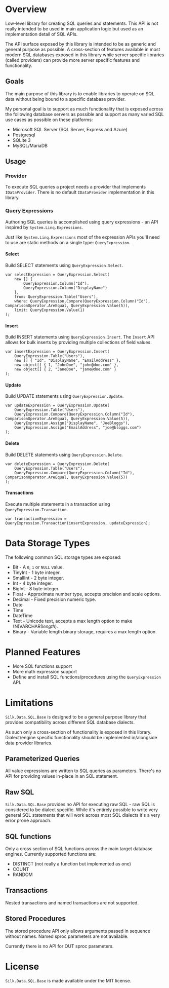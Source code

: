 # Overview

Low-level library for creating SQL queries and statements. This API is not really intended to be used in main application logic but used as an implementation detail of SQL APIs.

The API surface exposed by this library is intended to be as generic and general purpose as possible. A cross-section of features available in most modern SQL databases exposed in this library while server specific libraries (called providers) can provide more server specific features and functionality.

## Goals

The main purpose of this library is to enable libraries to operate on SQL data without being bound to a specific database provider.

My personal goal is to support as much functionality that is exposed across the following database servers as possible and support as many varied SQL use cases as possible on these platforms:

* Microsoft SQL Server (SQL Server, Express and Azure)
* Postgresql
* SQLite 3
* MySQL/MariaDB

## Usage

### Provider

To execute SQL queries a project needs a provider that implements `IDataProvider`. There is no default `IDataProvider` implementation in this library.

### Query Expressions

Authoring SQL queries is accomplished using query expressions - an API inspired by `System.Linq.Expressions`.

Just like `System.Linq.Expressions` most of the expression APIs you'll need to use are static methods on a single type: `QueryExpression`.

#### Select

Build SELECT statements using `QueryExpression.Select`.

    var selectExpression = QueryExpression.Select(
        new [] {
            QueryExpression.Column("Id"),
            QueryExpression.Column("DisplayName")
        },
        from: QueryExpression.Table("Users"),
        where: QueryExpression.Compare(QueryExpression.Column("Id"), ComparisonOperator.AreEqual, QueryExpression.Value(5)),
        limit: QueryExpression.Value(1)
    );

#### Insert

Build INSERT statements using `QueryExpression.Insert`. The `Insert` API allows for bulk inserts by providing multiple collections of field values.

    var insertExpression = QueryExpression.Insert(
        QueryExpression.Table("Users"),
        new [] { "Id", "DisplayName", "EmailAddress" },
        new object[] { 1, "JohnDoe", "john@doe.com" },
        new object[] { 2, "JaneDoe", "jane@doe.com" }
    );

#### Update

Build UPDATE statements using `QueryExpression.Update`.

    var updateExpression = QueryExpression.Update(
        QueryExpression.Table("Users"),
        QueryExpression.Compare(QueryExpression.Column("Id"), ComparisonOperator.AreEqual, QueryExpression.Value(5)),
        QueryExpression.Assign("DisplayName", "JoeBloggs"),
        QueryExpression.Assign("EmailAddress", "joe@bloggs.com")
    );

#### Delete

Build DELETE statements using `QueryExpression.Delete`.

    var deleteExpression = QueryExpression.Delete(
        QueryExpression.Table("Users"),
        QueryExpression.Compare(QueryExpression.Column("Id"), ComparisonOperator.AreEqual, QueryExpression.Value(5))
    );

#### Transactions

Execute multiple statements in a transaction using `QueryExpression.Transaction`.

    var transactionExpression = QueryExpression.Transaction(insertExpression, updateExpression);

# Data Storage Types

The following common SQL storage types are exposed:

* Bit	- A `0`, `1` or `NULL` value.
* TinyInt - 1 byte integer.
* SmallInt - 2 byte integer.
* Int - 4 byte integer.
* BigInt - 8 byte integer.
* Float - Approximate number type, accepts precision and scale options.
* Decimal - Fixed precision numeric type.
* Date
* Time
* DateTime
* Text - Unicode text, accepts a max length option to make (N)VARCHAR(*length*).
* Binary - Variable length binary storage, requires a max length option.

# Planned Features

* More SQL functions support
* More math expression support
* Define and install SQL functions/procedures using the `QueryExpression` API.

# Limitations

`Silk.Data.SQL.Base` is designed to be a general purpose library that provides compatibility across different SQL database dialects.

As such only a cross-section of functionality is exposed in this library. Dialect/engine specific functionality should be implemented in/alongside data provider libraries.

## Parameterized Queries

All value expressions are written to SQL queries as parameters. There's no API for providing values in-place in an SQL statement.

## Raw SQL

`Silk.Data.SQL.Base` provides no API for executing raw SQL - raw SQL is considered to be dialect specific. While it's entirely possible to write very general SQL statements that will work across most SQL dialects it's a very error prone approach.

## SQL functions

Only a cross section of SQL functions across the main target database engines. Currently supported functions are:

* DISTINCT (not really a function but implemented as one)
* COUNT
* RANDOM

## Transactions

Nested transactions and named transactions are not supported.

## Stored Procedures

The stored procedure API only allows arguments passed in sequence without names. Named sproc parameters are not available.

Currently there is no API for OUT sproc parameters.

# License

`Silk.Data.SQL.Base` is made available under the MIT license.